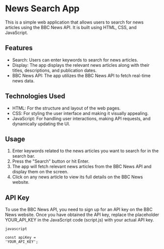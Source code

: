 # News Search App
This is a simple web application that allows users to search for news articles using the BBC News API. It is built using HTML, CSS, and JavaScript.

## Features
- Search: Users can enter keywords to search for news articles.
- Display: The app displays the relevant news articles along with their titles, descriptions, and publication dates.
- BBC News API: The app utilizes the BBC News API to fetch real-time news data.

## Technologies Used
- HTML: For the structure and layout of the web pages.
- CSS: For styling the user interface and making it visually appealing.
- JavaScript: For handling user interactions, making API requests, and dynamically updating the UI.

## Usage
1. Enter keywords related to the news articles you want to search for in the search bar.
2. Press the "Search" button or hit Enter.
3. The app will fetch relevant news articles from the BBC News API and display them on the screen.
4. Click on any news article to view its full details on the BBC News website.

## API Key
To use the BBC News API, you need to sign up for an API key on the BBC News website. Once you have obtained the API key, replace the placeholder YOUR_API_KEY in the JavaScript code (script.js) with your actual API key.

```javascript``` <pre><code>const apiKey = 'YOUR_API_KEY';</code></pre>

